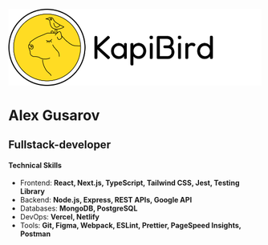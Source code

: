 ![Логотип - капибара с птичкой](./LogoKapiLightThin.svg)
# Alex Gusarov
## Fullstack-developer
#### Technical Skills
- Frontend: **React, Next.js, TypeScript, Tailwind CSS, Jest, Testing Library**
- Backend: **Node.js, Express, REST APIs, Google API**
- Databases: **MongoDB, PostgreSQL**
- DevOps: **Vercel, Netlify**
- Tools: **Git, Figma, Webpack, ESLint, Prettier, PageSpeed Insights, Postman**
